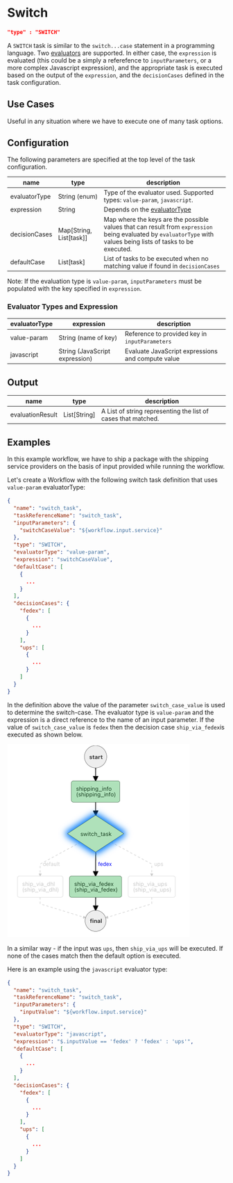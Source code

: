 # Switch
```json
"type" : "SWITCH"
```

A `SWITCH` task is similar to the `switch...case` statement in a programming language. Two [evaluators](#evaluator-types-and-expression) are supported. In either case, the `expression` is evaluated (this could be a simply a referefence to `inputParameters`, or a more complex Javascript expression), and the appropriate task is executed based on the output of the `expression`, and the `decisionCases` defined in the task configuration.

## Use Cases
Useful in any situation where we have to execute one of many task options.

## Configuration

The following parameters are specified at the top level of the task configuration.

| name          | type                     | description                                                                                                                                                      |
| ------------- | ------------------------ | ---------------------------------------------------------------------------------------------------------------------------------------------------------------- |
| evaluatorType | String (enum)            | Type of the evaluator used. Supported types: `value-param`, `javascript`.                                                                                        |
| expression    | String                   | Depends on the [evaluatorType](#evaluator-types-and-expression)                                                                                                  |
| decisionCases | Map[String, List\[task]] | Map where the keys are the possible values that can result from `expression` being evaluated by `evaluatorType` with values being lists of tasks to be executed. |
| defaultCase   | List\[task]              | List of tasks to be executed when no matching value if found in `decisionCases`                                                                                  |

Note: If the evaluation type is `value-param`, `inputParameters` must be populated with the key specified in `expression`. 

### Evaluator Types and Expression
| evaluatorType | expression                     | description                                       |
| ------------- | ------------------------------ | ------------------------------------------------- |
| value-param   | String (name of key)           | Reference to provided key in `inputParameters`    |
| javascript    | String (JavaScript expression) | Evaluate JavaScript expressions and compute value |


## Output

| name             | type         | description                                                   |
| ---------------- | ------------ | ------------------------------------------------------------- |
| evaluationResult | List[String] | A List of string representing the list of cases that matched. |


## Examples

In this example workflow, we have to ship a package with the shipping service providers on the basis of input provided
while running the workflow.

Let's create a Workflow with the following switch task definition that uses `value-param` evaluatorType:

```json
{
  "name": "switch_task",
  "taskReferenceName": "switch_task",
  "inputParameters": {
    "switchCaseValue": "${workflow.input.service}"
  },
  "type": "SWITCH",
  "evaluatorType": "value-param",
  "expression": "switchCaseValue",
  "defaultCase": [
    {
      ...
    }
  ],
  "decisionCases": {
    "fedex": [
      {
        ...
      }
    ],
    "ups": [
      {
        ...
      }
    ]
  }
}
```

In the definition above the value of the parameter `switch_case_value`
is used to determine the switch-case. The evaluator type is `value-param` and the expression is a direct reference to
the name of an input parameter. If the value of `switch_case_value` is `fedex` then the decision case `ship_via_fedex`is
executed as shown below.

![Conductor UI - Workflow Run](Switch_Fedex.png)

In a similar way - if the input was `ups`, then `ship_via_ups` will be executed. If none of the cases match then the
default option is executed.

Here is an example using the `javascript` evaluator type:

```json
{
  "name": "switch_task",
  "taskReferenceName": "switch_task",
  "inputParameters": {
    "inputValue": "${workflow.input.service}"
  },
  "type": "SWITCH",
  "evaluatorType": "javascript",
  "expression": "$.inputValue == 'fedex' ? 'fedex' : 'ups'",
  "defaultCase": [
    {
      ...
    }
  ],
  "decisionCases": {
    "fedex": [
      {
        ...
      }
    ],
    "ups": [
      {
        ...
      }
    ]
  }
}
```
